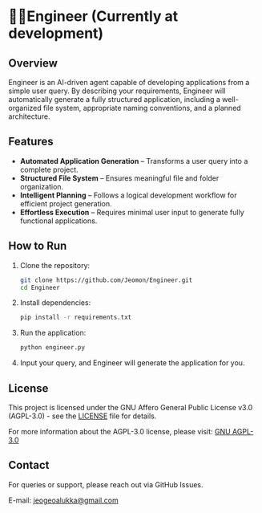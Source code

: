 # 🧑‍🔧Engineer (Currently at development)

## Overview
Engineer is an AI-driven agent capable of developing applications from a simple user query. By describing your requirements, Engineer will automatically generate a fully structured application, including a well-organized file system, appropriate naming conventions, and a planned architecture.

## Features
- **Automated Application Generation** – Transforms a user query into a complete project.
- **Structured File System** – Ensures meaningful file and folder organization.
- **Intelligent Planning** – Follows a logical development workflow for efficient project generation.
- **Effortless Execution** – Requires minimal user input to generate fully functional applications.

## How to Run
1. Clone the repository:
   ```sh
   git clone https://github.com/Jeomon/Engineer.git
   cd Engineer
   ```
2. Install dependencies:
   ```sh
   pip install -r requirements.txt
   ```
3. Run the application:
   ```sh
   python engineer.py
   ```
4. Input your query, and Engineer will generate the application for you.

## License
This project is licensed under the GNU Affero General Public License v3.0 (AGPL-3.0) - see the [LICENSE](LICENSE) file for details.

For more information about the AGPL-3.0 license, please visit: [GNU AGPL-3.0](https://www.gnu.org/licenses/agpl-3.0.en.html)

## Contact
For queries or support, please reach out via GitHub Issues.

E-mail: jeogeoalukka@gmail.com